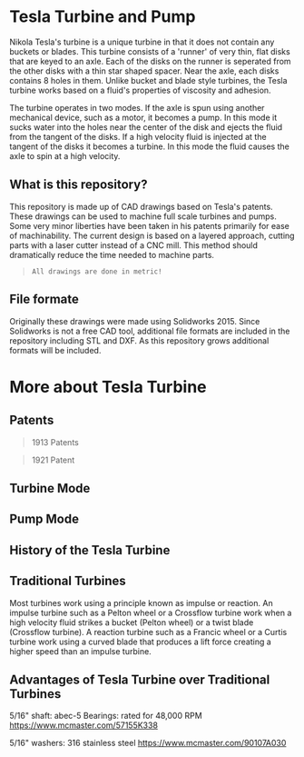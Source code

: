 # Tesla Turbine and Pump

Nikola Tesla's turbine is a unique turbine in that it does not contain any buckets or blades. This turbine consists of a 'runner' of very thin, flat disks that are keyed to an axle. Each of the disks on the runner is seperated from the other disks with a thin star shaped spacer. Near the axle, each disks contains 8 holes in them. Unlike bucket and blade style turbines, the Tesla turbine works based on a fluid's properties of viscosity and adhesion. 

The turbine operates in two modes. If the axle is spun using another mechanical device, such as a motor, it becomes a pump. In this mode it sucks water into the holes near the center of the disk and ejects the fluid from the tangent of the disks. If a high velocity fluid is injected at the tangent of the disks it becomes a turbine. In this mode the fluid causes the axle to spin at a high velocity.

## What is this repository?

This repository is made up of CAD drawings based on Tesla's patents. These drawings can be used to machine full scale turbines and pumps. Some very minor liberties have been taken in his patents primarily for ease of machinability. The current design is based on a layered approach, cutting parts with a laser cutter instead of a CNC mill. This method should dramatically reduce the time needed to machine parts. 

> `All drawings are done in metric!`

## File formate

Originally these drawings were made using Solidworks 2015. Since Solidworks is not a free CAD tool, additional file formats are included in the repository including STL and DXF. As this repository grows additional formats will be included.

# More about Tesla Turbine

## Patents

> 1913 Patents


> 1921 Patent



## Turbine Mode

## Pump Mode


## History of the Tesla Turbine

## Traditional Turbines
Most turbines work using a principle known as impulse or reaction. An impulse turbine such as a Pelton wheel or a Crossflow turbine work when a high velocity fluid strikes a bucket (Pelton wheel) or a twist blade (Crossflow turbine). A reaction turbine such as a Francic wheel or a Curtis turbine work using a curved blade that produces a lift force creating a higher speed than an impulse turbine.

## Advantages of Tesla Turbine over Traditional Turbines


5/16" shaft:
abec-5 Bearings:
rated for 48,000 RPM
https://www.mcmaster.com/57155K338

5/16" washers:
316 stainless steel
https://www.mcmaster.com/90107A030
